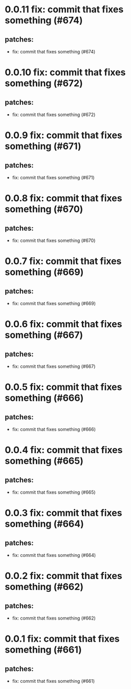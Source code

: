 # 0.0.11 fix: commit that fixes something (#674)

## patches:
* fix: commit that fixes something (#674)

# 0.0.10 fix: commit that fixes something (#672)

## patches:
* fix: commit that fixes something (#672)

# 0.0.9 fix: commit that fixes something (#671)

## patches:
* fix: commit that fixes something (#671)

# 0.0.8 fix: commit that fixes something (#670)

## patches:
* fix: commit that fixes something (#670)

# 0.0.7 fix: commit that fixes something (#669)

## patches:
* fix: commit that fixes something (#669)

# 0.0.6 fix: commit that fixes something (#667)

## patches:
* fix: commit that fixes something (#667)

# 0.0.5 fix: commit that fixes something (#666)

## patches:
* fix: commit that fixes something (#666)

# 0.0.4 fix: commit that fixes something (#665)

## patches:
* fix: commit that fixes something (#665)

# 0.0.3 fix: commit that fixes something (#664)

## patches:
* fix: commit that fixes something (#664)

# 0.0.2 fix: commit that fixes something (#662)

## patches:
* fix: commit that fixes something (#662)

# 0.0.1 fix: commit that fixes something (#661)

## patches:
* fix: commit that fixes something (#661)

